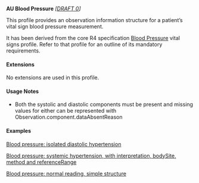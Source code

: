 **AU Blood Pressure** *[[DRAFT 0](guidance.html)]*

This profile provides an observation information structure for a patient’s vital sign blood pressure measurement.

It has been derived from the core R4 specification [Blood Pressure](http://hl7.org/fhir/StructureDefinition/bp) vital signs profile. 
Refer to that profile for an outline of its mandatory requirements.


#### Extensions

No extensions are used in this profile.


#### Usage Notes

* Both the systolic and diastolic components must be present and missing values for either can be represented with Observation.component.dataAbsentReason


#### Examples

[Blood pressure: isolated diastolic hypertension](Observation-bloodpressure-example0.html)

[Blood pressure: systemic hypertension, with interpretation, bodySite, method and referenceRange](Observation-bloodpressure-example1.html)

[Blood pressure: normal reading, simple structure](Observation-bloodpressure-example2.html)

